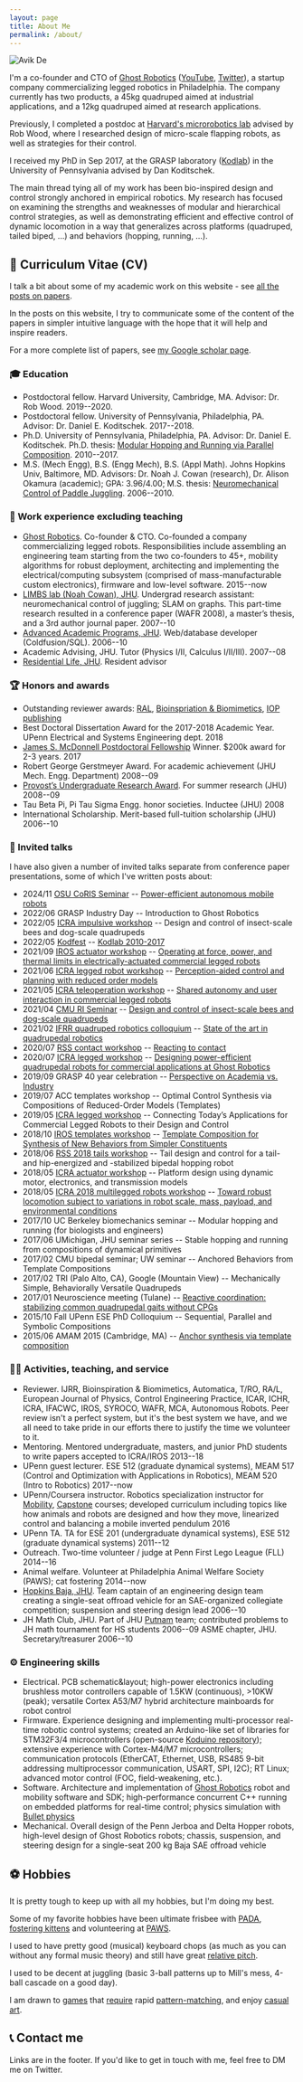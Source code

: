 ```yaml
---
layout: page
title: About Me
permalink: /about/
---
```


![Avik De](/images/Avik-De.jpg)

I'm a co-founder and CTO of [Ghost Robotics](https://www.ghostrobotics.io/) ([YouTube](https://www.youtube.com/channel/UCG4Xp4nghgyWK4ud5Xbo-4g), [Twitter](https://twitter.com/Ghost_Robotics)), a startup company commercializing legged robotics in Philadelphia. The company currently has two products, a 45kg quadruped aimed at industrial applications, and a 12kg quadruped aimed at research applications. 

Previously, I completed a postdoc at [Harvard's microrobotics lab](https://www.micro.seas.harvard.edu/) advised by Rob Wood, where I researched design of micro-scale flapping robots, as well as strategies for their control. 

I received my PhD in Sep 2017, at the GRASP laboratory ([Kodlab](https://kodlab.seas.upenn.edu/)) in the University of Pennsylvania advised by Dan Koditschek. 

The main thread tying all of my work has been bio-inspired design and control strongly anchored in empirical robotics. My research has focused on examining the strengths and weaknesses of modular and hierarchical control strategies, as well as demonstrating efficient and effective control of dynamic locomotion in a way that generalizes across platforms (quadruped, tailed biped, …) and behaviors (hopping, running, …).

## 📜 Curriculum Vitae (CV)

I talk a bit about some of my academic work on this website - see [all the posts on papers](/tags#papers).

In the posts on this website, I try to communicate some of the content of the papers in simpler intuitive language with the hope that it will help and inspire readers. 

For a more complete list of papers, see [my Google scholar page](https://scholar.google.com/citations?user=m-A4ZdEAAAAJ&hl=en).

### 🎓 Education

- Postdoctoral fellow. Harvard University, Cambridge, MA. Advisor: Dr. Rob Wood. 2019--2020.
- Postdoctoral fellow. University of Pennsylvania, Philadelphia, PA. Advisor: Dr. Daniel E. Koditschek. 2017--2018.
- Ph.D. University of Pennsylvania, Philadelphia, PA. Advisor: Dr. Daniel E. Koditschek. Ph.D. thesis: [Modular Hopping and Running via Parallel Composition](http://repository.upenn.edu/ese_papers/794/). 2010--2017.
- M.S. (Mech Engg), B.S. (Engg Mech), B.S. (Appl Math). Johns Hopkins Univ, Baltimore, MD. Advisors: Dr. Noah J. Cowan
(research), Dr. Alison Okamura (academic); GPA: 3.96/4.00; M.S. thesis: [Neuromechanical Control of Paddle Juggling](https://jscholarship.library.jhu.edu/handle/1774.2/34135). 2006--2010.

### 🏢 Work experience excluding teaching

- [Ghost Robotics](https://www.ghostrobotics.io/). Co-founder & CTO. Co-founded a company commercializing legged robots. Responsibilities include 
assembling an engineering team starting from the two co-founders to 45+, mobility algorithms for robust deployment, architecting
and implementing the electrical/computing subsystem (comprised of mass-manufacturable custom electronics), firmware and low-level software.
2015--now
- [LIMBS lab (Noah Cowan), JHU](https://limbs.lcsr.jhu.edu/). Undergrad research assistant: neuromechanical control of juggling; SLAM on graphs. This part-time research resulted in a conference paper (WAFR 2008), a master’s thesis, and a 3rd author journal paper.
2007--10 
- [Advanced Academic Programs, JHU](https://advanced.jhu.edu/). Web/database developer (Coldfusion/SQL). 2006--10 
- Academic Advising, JHU. Tutor (Physics I/II, Calculus I/II/III). 2007--08
- [Residential Life, JHU](https://studentaffairs.jhu.edu/community-living/residential-life/). Resident advisor

### 🏆 Honors and awards

- Outstanding reviewer awards: [RAL](/assets/best_reviewer_award_icra18.pdf), [Bioinspriation & Biomimetics](/assets/outstanding_reviewer_bb.pdf), [IOP publishing](/assets/J-VAR-CE-0920-Trusted-Reviewer-1405.pdf)
- Best Doctoral Dissertation Award for the 2017-2018 Academic Year. UPenn Electrical and Systems Engineering dept. 2018
- [James S. McDonnell Postdoctoral Fellowship](https://www.jsmf.org/apply/fellowship/) Winner. $200k award for 2-3 years. 2017
- Robert George Gerstmeyer Award. For academic achievement (JHU Mech. Engg. Department) 2008--09 
- [Provost’s Undergraduate Research Award](https://hour.jhu.edu/opportunities/pura/). For summer research (JHU) 2008--09 
- Tau Beta Pi, Pi Tau Sigma Engg. honor societies. Inductee (JHU) 2008
- International Scholarship. Merit-based full-tuition scholarship (JHU) 2006--10 

### 🎤 Invited talks

I have also given a number of invited talks separate from conference paper presentations, some of which I've written posts about:

- 2024/11 [OSU CoRIS Seminar](https://engineering.oregonstate.edu/events/power-efficient-autonomous-mobile-robots) -- [Power-efficient autonomous mobile robots](/power-efficient-robots)
- 2022/06 GRASP Industry Day -- Introduction to Ghost Robotics
- 2022/05 [ICRA impulsive workshop](https://impulsivemuri.com/workshop2022.html) -- Design and control of insect-scale bees and dog-scale quadrupeds
- 2022/05 [Kodfest](https://kodlab.seas.upenn.edu/kodfest/) -- [Kodlab 2010-2017](/kodfest)
- 2021/09 [IROS actuator workshop](https://www.ram.eemcs.utwente.nl/gears-direct-drive-recent-trends-and-opportunities-actuation) -- [Operating at force, power, and thermal limits in electrically-actuated commercial legged robots](https://youtu.be/724g-ZmK0G8)
- 2021/06 [ICRA legged robot workshop](http://leggedrobots.put.poznan.pl/program/) -- [Perception-aided control and planning with reduced order models](/icra-legged-ws-2021)
- 2021/05 [ICRA teleoperation workshop](https://softmanbot.eu/?p=591) -- [Shared autonomy and user interaction in commercial legged robots](/shared-autonomy-ui)
- 2021/04 [CMU RI Seminar](https://www.ri.cmu.edu/event/ri-seminar-avik-de-co-founder-cto-ghost-robotics-2021-04-23/) -- [Design and control of insect-scale bees and dog-scale quadrupeds](/ri-seminar)
- 2021/02 [IFRR quadruped robotics colloquium](http://ifrr.org/quadruped-robotics) -- [State of the art in quadrupedal robotics](/ifrr-colloquium)
- 2020/07 [RSS contact workshop](http://mlab.ri.cmu.edu/reacting_contact_workshop/) -- [Reacting to contact](https://youtu.be/al8xvj2-YLY)
- 2020/07 [ICRA legged workshop](https://sites.google.com/view/leggedrobotworkshop2020) -- [Designing power-efficient quadrupedal robots for commercial applications at Ghost Robotics](https://youtu.be/30kZT3RTFpI)
- 2019/09 GRASP 40 year celebration -- [Perspective on Academia vs. Industry](/academia-industry)
- 2019/07 ACC templates workshop -- Optimal Control Synthesis via Compositions of Reduced-Order Models (Templates)
- 2019/05 [ICRA legged workshop](https://icra2019wslocomotion.wordpress.com/) -- Connecting Today’s Applications for Commercial Legged Robots to their Design and Control
- 2018/10 [IROS templates workshop](https://iros18wsdll.netlify.app/talks/) -- [Template Composition for Synthesis of New Behaviors from Simpler Constituents](https://speakerdeck.com/avikde/template-composition-for-synthesis-of-new-behaviors-from-simpler-constituents)
- 2018/06 [RSS 2018 tails workshop](https://www.cmu.edu/me/robomechanicslab/ws/rss2018.html) -- Tail design and control for a tail- and hip-energized and -stabilized bipedal hopping robot
- 2018/05 [ICRA actuator workshop](https://torquecontrolledactuatorcriteria.wordpress.com/) -- Platform design using dynamic motor, electronics, and transmission models
- 2018/05 [ICRA 2018 multilegged robots workshop](https://research.csiro.au/robotics/multilegged-robots-workshop-icra2018/) -- [Toward robust locomotion subject to variations in robot scale, mass, payload, and environmental conditions](https://kodlab.seas.upenn.edu/wp-content/uploads/2018/06/icra18_multilegged_workshop.pdf)
- 2017/10 UC Berkeley biomechanics seminar -- Modular hopping and running (for biologists and engineers)
- 2017/06 UMichigan, JHU seminar series -- Stable hopping and running from compositions of dynamical primitives
- 2017/02 CMU bipedal seminar; UW seminar -- Anchored Behaviors from Template Compositions
- 2017/02 TRI (Palo Alto, CA), Google (Mountain View) -- Mechanically Simple, Behaviorally Versatile Quadrupeds
- 2017/01 Neuroscience meeting (Tulane) -- [Reactive coordination: stabilizing common quadrupedal gaits without CPGs](https://speakerdeck.com/avikde/reactive-coordination-stabilizing-common-quadrupedal-gaits-without-cpgs)
- 2015/10 Fall UPenn ESE PhD Colloquium -- Sequential, Parallel and Symbolic Compositions
- 2015/06 AMAM 2015 (Cambridge, MA) -- [Anchor synthesis via template composition](/amam-2015-talk)

### 🧑‍🏫 Activities, teaching, and service

- Reviewer. IJRR, Bioinspiration & Biomimetics, Automatica, T/RO, RA/L, European Journal of Physics, Control Engineering Practice, ICAR, ICHR, ICRA, IFACWC, IROS, SYROCO, WAFR, MCA, Autonomous Robots. Peer review isn't a perfect system, but it's the best system we have, and we all need to take pride in our efforts there to justify the time we volunteer to it. 
- Mentoring. Mentored undergraduate, masters, and junior PhD students to write papers accepted to ICRA/IROS 2013--18
- UPenn guest lecturer. ESE 512 (graduate dynamical systems), MEAM 517 (Control and Optimization with Applications in
Robotics), MEAM 520 (Intro to Robotics)
2017--now 
- UPenn/Coursera instructor. Robotics specialization instructor for [Mobility](https://www.coursera.org/learn/robotics-mobility?specialization=robotics), [Capstone](https://www.coursera.org/learn/robotics-capstone?specialization=robotics) courses; developed curriculum 
including topics like how animals and robots are designed and how they move, linearized control and balancing a 
mobile inverted pendulum
2016
- UPenn TA. TA for ESE 201 (undergraduate dynamical systems), ESE 512 (graduate dynamical systems) 2011--12 
- Outreach. Two-time volunteer / judge at Penn First Lego League (FLL) 2014--16 
- Animal welfare. Volunteer at Philadelphia Animal Welfare Society (PAWS); cat fostering 2014--now 
- [Hopkins Baja, JHU](https://baja.jhu.edu/). Team captain of an engineering design team creating a single-seat offroad vehicle for an SAE-organized collegiate competition; suspension and steering design lead
2006--10 
- JH Math Club, JHU. Part of JHU [Putnam](https://www.maa.org/math-competitions/william-lowell-putnam-mathematical-competition) team; contributed problems to JH math tournament for HS students 2006--09
ASME chapter, JHU. Secretary/treasurer 2006--10

### ⚙️ Engineering skills

- Electrical. PCB schematic&layout; high-power electronics including brushless motor controllers capable of 1.5KW 
(continuous), >10KW (peak); versatile Cortex A53/M7 hybrid architecture mainboards for robot control 
- Firmware. Experience designing and implementing multi-processor real-time robotic control systems; created an Arduino-like set of libraries for 
STM32F3/4 microcontrollers (open-source [Koduino repository](https://github.com/avikde/koduino)); extensive experience with Cortex-M4/M7 microcontrollers; communication 
protocols (EtherCAT, Ethernet, USB, RS485 9-bit addressing multiprocessor communication, USART, SPI, I2C); RT Linux; advanced motor control 
(FOC, field-weakening, etc.).
- Software. Architecture and implementation of [Ghost Robotics](https://www.ghostrobotics.io/) robot and mobility software and SDK; high-performance concurrent C++ running on embedded platforms for real-time control; physics simulation with [Bullet physics](https://github.com/bulletphysics/bullet3)
- Mechanical. Overall design of the Penn Jerboa and Delta Hopper robots, high-level design of Ghost Robotics robots; chassis, suspension, and steering design for a single-seat 200 kg Baja SAE offroad vehicle

## ⚽ Hobbies

It is pretty tough to keep up with all my hobbies, but I'm doing my best.

Some of my favorite hobbies have been ultimate frisbee with [PADA](http://pada.org/), [fostering kittens](/tags/#cats) and volunteering at [PAWS](http://phillypaws.org/).

I used to have pretty good (musical) keyboard chops (as much as you can without any formal music theory) and still have great [relative pitch](http://www.perfectpitch.com/perfectrelative.htm).

I used to be decent at juggling (basic 3-ball patterns up to Mill's mess, 4-ball cascade on a good day).

I am drawn to [games](http://en.wikipedia.org/wiki/Speedcubing) that [require](http://www.popcap.com/bejeweled-blitz) rapid [pattern-matching](http://en.wikipedia.org/wiki/Set_(game)), and enjoy [casual art](/tags/#art).

<!-- ### 🧳 Travels

I have traveled a fair amount in my life (perk of being a graduate student) and I decided to start documenting, because it reminds of the stories involved. Also see [all the posts on travel](/tags#travel).

<iframe src="https://mapsengine.google.com/map/embed?mid=zlxSfKtAshHA.kE_e2uZN5mTo" width="640" height="480"></iframe> -->

## 📞 Contact me

Links are in the footer. If you'd like to get in touch with me, feel free to DM me on Twitter.
